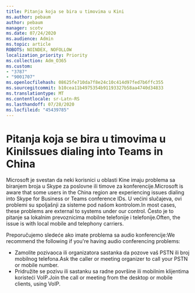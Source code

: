 ```yaml
---
title: Pitanja koja se bira u timovima u Kini
ms.author: pebaum
author: pebaum
manager: scotv
ms.date: 07/24/2020
ms.audience: Admin
ms.topic: article
ROBOTS: NOINDEX, NOFOLLOW
localization_priority: Priority
ms.collection: Adm_O365
ms.custom:
- "3787"
- "9001707"
ms.openlocfilehash: 08625fe710da7f8e24c10c414d97fed7b6ffc355
ms.sourcegitcommit: b10cea11b4975354b91193327b58aa4740d34833
ms.translationtype: MT
ms.contentlocale: sr-Latn-RS
ms.lasthandoff: 07/28/2020
ms.locfileid: "45439785"
---
```

# <a name="issues-dialing-into-teams-in-china"></a><span data-ttu-id="f1453-102">Pitanja koja se bira u timovima u Kini</span><span class="sxs-lookup"><span data-stu-id="f1453-102">Issues dialing into Teams in China</span></span>

<span data-ttu-id="f1453-103">Microsoft je svestan da neki korisnici u oblasti Kine imaju problema sa biranjem broja u Skype za poslovne ili timove za konferencije.</span><span class="sxs-lookup"><span data-stu-id="f1453-103">Microsoft is aware that some users in the China region are experiencing issues dialing into Skype for Business or Teams conference IDs.</span></span> <span data-ttu-id="f1453-104">U većini slučajeva, ovi problemi su spoljašnji za sisteme pod našom kontrolom.</span><span class="sxs-lookup"><span data-stu-id="f1453-104">In most cases, these problems are external to systems under our control.</span></span> <span data-ttu-id="f1453-105">Često je to pitanje sa lokalnim prevoznicima mobilne telefonije i telefonije.</span><span class="sxs-lookup"><span data-stu-id="f1453-105">Often, the issue is with local mobile and telephony carriers.</span></span>

<span data-ttu-id="f1453-106">Preporučujemo sledeće ako imate problema sa audio konferencije:</span><span class="sxs-lookup"><span data-stu-id="f1453-106">We recommend the following if you're having audio conferencing problems:</span></span>

-   <span data-ttu-id="f1453-107">Zamolite pozivaoca ili organizatora sastanka da pozove vaš PSTN ili broj mobilnog telefona.</span><span class="sxs-lookup"><span data-stu-id="f1453-107">Ask the caller or meeting organizer to call your PSTN or mobile number.</span></span>
-   <span data-ttu-id="f1453-108">Pridružite se pozivu ili sastanku sa radne površine ili mobilnim klijentima koristeći VoIP.</span><span class="sxs-lookup"><span data-stu-id="f1453-108">Join the call or meeting from the desktop or mobile clients, using VoIP.</span></span>